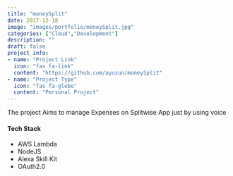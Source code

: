 ```yaml
---
title: "moneySplit"
date: 2017-12-18
image: "images/portfolio/moneySplit.jpg"
categories: ["Cloud","Development"]
description: ""
draft: false
project_info:
- name: "Project Link"
  icon: "fas fa-link"
  content: "https://github.com/ayusun/moneySplit"
- name: "Project Type"
  icon: "fas fa-globe"
  content: "Personal Project"
---
```


The project Aims to manage Expenses on Splitwise App just by using voice


#### Tech Stack

* AWS Lambda
* NodeJS
* Alexa Skill Kit
* OAuth2.0